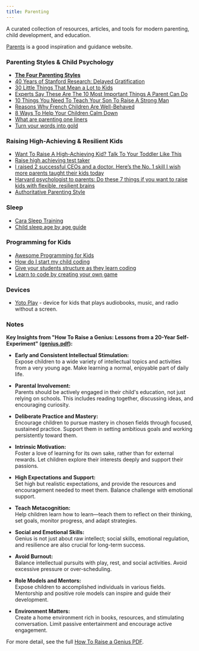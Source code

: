 ```yaml
---
title: Parenting
---
```


A curated collection of resources, articles, and tools for modern parenting, child development, and education.

[Parents](https://www.parents.com/parenting/) is a good inspiration and guidance website.

### Parenting Styles & Child Psychology

- **[The Four Parenting Styles](https://www.verywellfamily.com/types-of-parenting-styles-1095045)**
- [40 Years of Stanford Research: Delayed Gratification](https://jamesclear.com/delayed-gratification)
- [30 Little Things That Mean a Lot to Kids](https://www.parents.com/parenting/better-parenting/positive/30-little-things-that-mean-a-lot-to-kids/)
- [Experts Say These Are The 10 Most Important Things A Parent Can Do](https://awarenessact.com/experts-say-these-are-the-10-most-important-things-a-parent-can-do/)
- [10 Things You Need To Teach Your Son To Raise A Strong Man](https://awarenessact.com/10-things-you-need-to-teach-your-son-to-raise-a-strong-man/)
- [Reasons Why French Children Are Well-Behaved](https://www.momjunction.com/trending/reasons-why-french-children-are-well-behaved_00980203/)
- [8 Ways To Help Your Children Calm Down](https://www.momjunction.com/trending/how-to-help-your-children-calm-down_00905970/)
- [What are parenting one liners](https://www.parents.com/what-are-parenting-one-liners-8718764)
- [Turn your words into gold](https://www.loveandlogic.com/pages/turn-your-words-into-gold)

### Raising High-Achieving & Resilient Kids

- [Want To Raise A High-Achieving Kid? Talk To Your Toddler Like This](https://www.fatherly.com/health/raise-high-achieving-test-taker)
- [Raise high achieving test taker](https://www.fatherly.com/health/raise-high-achieving-test-taker)
- [I raised 2 successful CEOs and a doctor. Here’s the No. 1 skill I wish more parents taught their kids today](https://www.cnbc.com/2022/12/03/i-raised-2-successful-ceos-and-a-doctor-heres-the-no-1-skill-parents-are-failing-to-teach-kids-today.html)
- [Harvard psychologist to parents: Do these 7 things if you want to raise kids with flexible, resilient brains](https://www.cnbc.com/2020/12/08/harvard-psychologist-rules-for-raising-intelligent-kids-with-resilient-brains.html)
- [Authoritative Parenting Style](https://parentingscience.com/authoritative-parenting-style/)

### Sleep

- [Cara Sleep Training](https://takingcarababies.com/sleep-training/)
- [Child sleep age by age guide](https://www.parents.com/child-sleep-an-age-by-age-guide-8414054)

### Programming for Kids

- [Awesome Programming for Kids](https://github.com/HollyAdele/awesome-programming-for-kids)
- [How do I start my child coding](https://www.raspberrypi.org/blog/how-do-i-start-my-child-coding/)
- [Give your students structure as they learn coding](https://www.raspberrypi.org/blog/how-to-give-your-students-structure-as-they-learn-programming-skills/)
- [Learn to code by creating your own game](https://www.raspberrypi.org/blog/from-player-to-maker-learn-to-code-by-creating-your-own-game/)

### Devices

- [Yoto Play](https://uk.yotoplay.com/) - device for kids that plays audiobooks, music, and radio without a screen.

### Notes

**Key Insights from "How To Raise a Genius: Lessons from a 20-Year Self-Experiment" ([genius.pdf](https://slatestarcodex.com/Stuff/genius.pdf)):**

- **Early and Consistent Intellectual Stimulation:**  
  Expose children to a wide variety of intellectual topics and activities from a very young age. Make learning a normal, enjoyable part of daily life.

- **Parental Involvement:**  
  Parents should be actively engaged in their child's education, not just relying on schools. This includes reading together, discussing ideas, and encouraging curiosity.

- **Deliberate Practice and Mastery:**  
  Encourage children to pursue mastery in chosen fields through focused, sustained practice. Support them in setting ambitious goals and working persistently toward them.

- **Intrinsic Motivation:**  
  Foster a love of learning for its own sake, rather than for external rewards. Let children explore their interests deeply and support their passions.

- **High Expectations and Support:**  
  Set high but realistic expectations, and provide the resources and encouragement needed to meet them. Balance challenge with emotional support.

- **Teach Metacognition:**  
  Help children learn how to learn—teach them to reflect on their thinking, set goals, monitor progress, and adapt strategies.

- **Social and Emotional Skills:**  
  Genius is not just about raw intellect; social skills, emotional regulation, and resilience are also crucial for long-term success.

- **Avoid Burnout:**  
  Balance intellectual pursuits with play, rest, and social activities. Avoid excessive pressure or over-scheduling.

- **Role Models and Mentors:**  
  Expose children to accomplished individuals in various fields. Mentorship and positive role models can inspire and guide their development.

- **Environment Matters:**  
  Create a home environment rich in books, resources, and stimulating conversation. Limit passive entertainment and encourage active engagement.

For more detail, see the full [How To Raise a Genius PDF](https://slatestarcodex.com/Stuff/genius.pdf).
